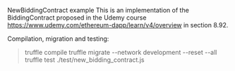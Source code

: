 NewBiddingContract example
This is an implementation of the BiddingContract proposed in the Udemy course
https://www.udemy.com/ethereum-dapp/learn/v4/overview in section 8.92.

Compilation, migration and testing:

> truffle compile
> truffle migrate --network development --reset --all
> truffle test ./test/new_bidding_contract.js
